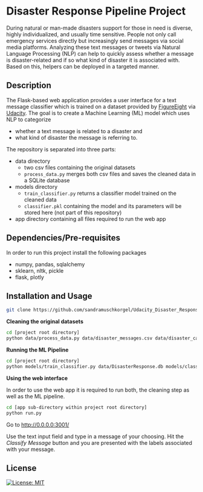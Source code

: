 # Disaster Response Pipeline Project
During natural or man-made disasters support for those in need is diverse, highly individualized, and usually time sensitive. People not only call emergency services directly but increasingly send messages via social media platforms. Analyzing these text messages or tweets via Natural Language Processing (NLP) can help to quickly assess whether a message is disaster-related and if so what kind of disaster it is associated with. Based on this, helpers can be deployed in a targeted manner.

## Description
The Flask-based web application provides a user interface for a text message classifier which is trained on a dataset provided by [FigureEight](https://en.wikipedia.org/wiki/Figure_Eight_Inc.) via [Udacity](https://www.udacity.com/). The goal is to create a Machine Learning (ML) model which uses NLP to categorize 
* whether a text message is related to a disaster and
* what kind of disaster the message is referring to.

The repository is separated into three parts:
* data directory
  * two csv files containing the original datasets
  * `process_data.py` merges both csv files and saves the cleaned data in a SQLite database
* models directory
  * `train_classifier.py` returns a classifier model trained on the cleaned data
  * `classifier.pkl` containing the model and its parameters will be stored here (not part of this repository)
* app directory containing all files required to run the web app

## Dependencies/Pre-requisites
In order to run this project install the following packages
* numpy, pandas, sqlalchemy  
* sklearn, nltk, pickle 
* flask, plotly

## Installation and Usage
```bash
git clone https://github.com/sandramuschkorgel/Udacity_Disaster_Response_Pipeline.git
```

**Cleaning the original datasets** 
```bash
cd [project root directory]
python data/process_data.py data/disaster_messages.csv data/disaster_categories.csv data/DisasterResponse.db
```

**Running the ML Pipeline**
```bash
cd [project root directory]
python models/train_classifier.py data/DisasterResponse.db models/classifier.pkl
```

**Using the web interface** 

In order to use the web app it is required to run both, the cleaning step as well as the ML pipeline.

```bash
cd [app sub-directory within project root directory]
python run.py
```

Go to <http://0.0.0.0:3001/>

Use the text input field and type in a message of your choosing. Hit the *Classify Message* button and you are presented with the labels associated with your message.

## License
[![License: MIT](https://img.shields.io/badge/License-MIT-yellow.svg)](https://opensource.org/licenses/MIT)
